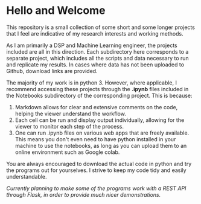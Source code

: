 # Hello and Welcome

This repository is a small collection of some short and some longer projects that I feel are indicative of my research interests and working methods.

As I am primarily a DSP and Machine Learning engineer, the projects included are all in this direction. Each subdirectory here corresponds to a separate project, which includes all the scripts and data necessary to run and replicate my results. In cases where data has not been uploaded to Github, download links are provided. 

The majority of my work is in python 3. However, where applicable, I recommend accessing these projects through the **.ipynb** files included in the Notebooks subdirectory of the corresponding project. This is because:

  1. Markdown allows for clear and extensive comments on the code, helping the viewer understand the workflow.
  2. Each cell can be run and display output individually, allowing for the viewer to monitor each step of the process.
  3. One can run .ipynb files on various web apps that are freely available. This means you don't even need to have python installed
     in your machine to use the notebooks, as long as you can upload them to an online environment such as Google colab.

You are always encouraged to download the actual code in python and try the programs out for yourselves. I strive to keep my code tidy and easily understandable. 

*Currently planning to make some of the programs work with a REST API through Flask, in order to provide much nicer demonstrations.*
